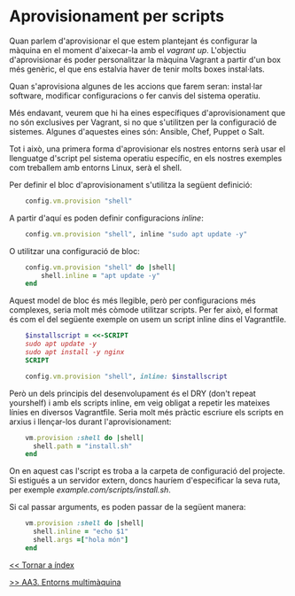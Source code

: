 # Aprovisionament per scripts

Quan parlem d'aprovisionar el que estem plantejant és configurar la màquina en el moment d'aixecar-la amb el *vagrant up*. L'objectiu d'aprovisionar és poder personalitzar la màquina Vagrant a partir d'un box més genèric, el que ens estalvia haver de tenir molts boxes instal·lats.

Quan s'aprovisiona algunes de les accions que farem seran: instal·lar software, modificar configuracions o fer canvis del sistema operatiu.

Més endavant, veurem que hi ha eines específiques d'aprovisionament que no són exclusives per Vagrant, si no que s'utilitzen per la configuració de sistemes. Algunes d'aquestes eines són: Ansible, Chef, Puppet o Salt.

Tot i això, una primera forma d'aprovisionar els nostres entorns serà usar el llenguatge d'script pel sistema operatiu específic, en els nostres exemples com treballem amb entorns Linux, serà el shell.

Per definir el bloc d'aprovisionament s'utilitza la següent definició:

```ruby
    config.vm.provision "shell"
```

A partir d'aquí es poden definir configuracions *inline*:

```ruby
    config.vm.provision "shell", inline "sudo apt update -y"
```

O utilitzar una configuració de bloc:

```ruby
    config.vm.provision "shell" do |shell|
        shell.inline = "apt update -y"
    end
```

Aquest model de bloc és més llegible, però per configuracions més complexes, seria molt més còmode utilitzar scripts. Per fer això, el format és com el del següente exemple on usem un script inline dins el Vagrantfile.

```ruby
    $installscript = <<-SCRIPT
    sudo apt update -y
    sudo apt install -y nginx
    SCRIPT

    config.vm.provision "shell", inline: $installscript
```

Però un dels principis del desenvolupament és el DRY (don't repeat yourshelf) i amb els scripts inline, em veig obligat a repetir les mateixes línies en diversos Vagrantfile. Seria molt més pràctic escriure els scripts en arxius i llençar-los durant l'aprovisionament:

```ruby
    vm.provision :shell do |shell|
      shell.path = "install.sh"
    end
```

On en aquest cas l'script es troba a la carpeta de configuració del projecte. Si estigués a un servidor extern, doncs hauríem d'especificar la seva ruta, per exemple *example.com/scripts/install.sh*.

Si cal passar arguments, es poden passar de la següent manera:

```ruby
    vm.provision :shell do |shell|
      shell.inline = "echo $1"
      shell.args =["hola món"]
    end
```

[<< Tornar a índex](../readme.md)

[>> AA3. Entorns multimàquina](multimaquina.md)